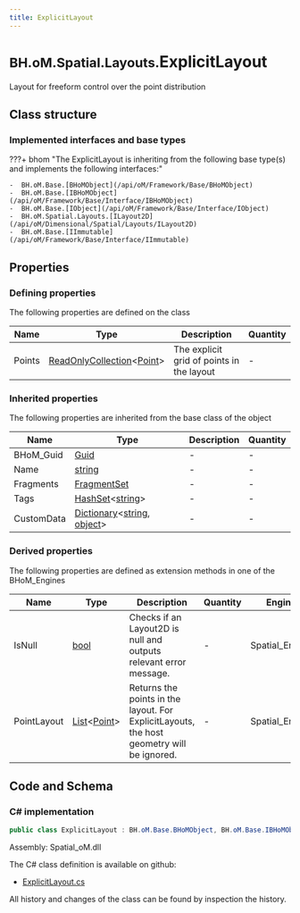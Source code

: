 ```yaml
---
title: ExplicitLayout
---
```


# <small>BH.oM.Spatial.Layouts.</small>**ExplicitLayout**

Layout for freeform control over the point distribution

## Class structure

### Implemented interfaces and base types

???+ bhom "The ExplicitLayout is inheriting from the following base type(s) and implements the following interfaces:"

    -  BH.oM.Base.[BHoMObject](/api/oM/Framework/Base/BHoMObject)
    -  BH.oM.Base.[IBHoMObject](/api/oM/Framework/Base/Interface/IBHoMObject)
    -  BH.oM.Base.[IObject](/api/oM/Framework/Base/Interface/IObject)
    -  BH.oM.Spatial.Layouts.[ILayout2D](/api/oM/Dimensional/Spatial/Layouts/ILayout2D)
    -  BH.oM.Base.[IImmutable](/api/oM/Framework/Base/Interface/IImmutable)


## Properties



### Defining properties

The following properties are defined on the class

| Name             | Type             | Description      | Quantity         |
|------------------|------------------|------------------|------------------|
| Points | [ReadOnlyCollection](https://learn.microsoft.com/en-us/dotnet/api/System.Collections.ObjectModel.ReadOnlyCollection-1?view=netstandard-2.0)&lt;[Point](/api/oM/Dimensional/Geometry/Vector/Point)&gt; | The explicit grid of points in the layout | - |


### Inherited properties
The following properties are inherited from the base class of the object

| Name             | Type             | Description      | Quantity         |
|------------------|------------------|------------------|------------------|
| BHoM_Guid | [Guid](https://learn.microsoft.com/en-us/dotnet/api/System.Guid?view=netstandard-2.0) | - | - |
| Name | [string](https://learn.microsoft.com/en-us/dotnet/api/System.String?view=netstandard-2.0) | - | - |
| Fragments | [FragmentSet](/api/oM/Framework/Base/FragmentSet) | - | - |
| Tags | [HashSet](https://learn.microsoft.com/en-us/dotnet/api/System.Collections.Generic.HashSet-1?view=netstandard-2.0)&lt;[string](https://learn.microsoft.com/en-us/dotnet/api/System.String?view=netstandard-2.0)&gt; | - | - |
| CustomData | [Dictionary](https://learn.microsoft.com/en-us/dotnet/api/System.Collections.Generic.Dictionary-2?view=netstandard-2.0)&lt;[string](https://learn.microsoft.com/en-us/dotnet/api/System.String?view=netstandard-2.0), [object](https://learn.microsoft.com/en-us/dotnet/api/System.Object?view=netstandard-2.0)&gt; | - | - |


### Derived properties

The following properties are defined as extension methods in one of the BHoM_Engines

| Name             | Type             | Description      | Quantity         | Engine           |
|------------------|------------------|------------------|------------------|------------------|
| IsNull | [bool](https://learn.microsoft.com/en-us/dotnet/api/System.Boolean?view=netstandard-2.0) | Checks if an Layout2D is null and outputs relevant error message. | - | Spatial_Engine |
| PointLayout | [List](https://learn.microsoft.com/en-us/dotnet/api/System.Collections.Generic.List-1?view=netstandard-2.0)&lt;[Point](/api/oM/Dimensional/Geometry/Vector/Point)&gt; | Returns the points in the layout. For ExplicitLayouts, the host geometry will be ignored. | - | Spatial_Engine |


## Code and Schema

### C# implementation

``` C# title="C#"
public class ExplicitLayout : BH.oM.Base.BHoMObject, BH.oM.Base.IBHoMObject, BH.oM.Base.IObject, BH.oM.Spatial.Layouts.ILayout2D, BH.oM.Base.IImmutable
```

Assembly: Spatial_oM.dll

The C# class definition is available on github:

- [ExplicitLayout.cs](https://github.com/BHoM/BHoM/blob/develop/Spatial_oM/Layouts\ExplicitLayout.cs)

All history and changes of the class can be found by inspection the history.
